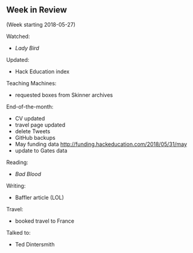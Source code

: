 ## Week in Review

(Week starting 2018-05-27)

Watched:
* *Lady Bird*

Updated:
* Hack Education index

Teaching Machines:
* requested boxes from Skinner archives

End-of-the-month:
* CV updated
* travel page updated
* delete Tweets
* GitHub backups
* May funding data http://funding.hackeducation.com/2018/05/31/may
* update to Gates data

Reading:
* *Bad Blood*

Writing:
* Baffler article (LOL)

Travel:
* booked travel to France

Talked to:
* Ted Dintersmith
